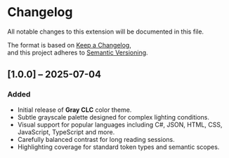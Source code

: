 # Changelog

All notable changes to this extension will be documented in this file.

The format is based on [Keep a Changelog](https://keepachangelog.com/en/1.0.0/),  
and this project adheres to [Semantic Versioning](https://semver.org/).

## [1.0.0] – 2025-07-04

### Added
- Initial release of **Gray CLC** color theme.
- Subtle grayscale palette designed for complex lighting conditions.
- Visual support for popular languages including C#, JSON, HTML, CSS, JavaScript, TypeScript and more.
- Carefully balanced contrast for long reading sessions.
- Highlighting coverage for standard token types and semantic scopes.
